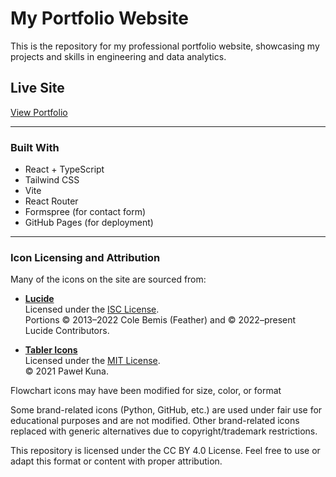 # My Portfolio Website
This is the repository for my professional portfolio website, showcasing my projects and skills in engineering and data analytics.

## Live Site
[View Portfolio](https://joee09.github.io/)

---

### Built With
- React + TypeScript
- Tailwind CSS
- Vite
- React Router
- Formspree (for contact form)
- GitHub Pages (for deployment)

---

### Icon Licensing and Attribution

Many of the icons on the site are sourced from:

- **[Lucide](https://lucide.dev/)**  
  Licensed under the [ISC License](https://opensource.org/licenses/ISC).  
  Portions © 2013–2022 Cole Bemis (Feather) and © 2022–present Lucide Contributors.

- **[Tabler Icons](https://tabler.io/icons)**  
  Licensed under the [MIT License](https://opensource.org/licenses/MIT).  
  © 2021 Paweł Kuna.

Flowchart icons may have been modified for size, color, or format

Some brand-related icons (Python, GitHub, etc.) are used under fair use for educational purposes and are not modified.
Other brand-related icons replaced with generic alternatives due to copyright/trademark restrictions.

This repository is licensed under the CC BY 4.0 License. Feel free to use or adapt this format or content with proper attribution.